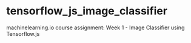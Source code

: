 
# tensorflow_js_image_classifier

machinelearning.io course assignment: Week 1 - Image Classifier using Tensorflow.js
